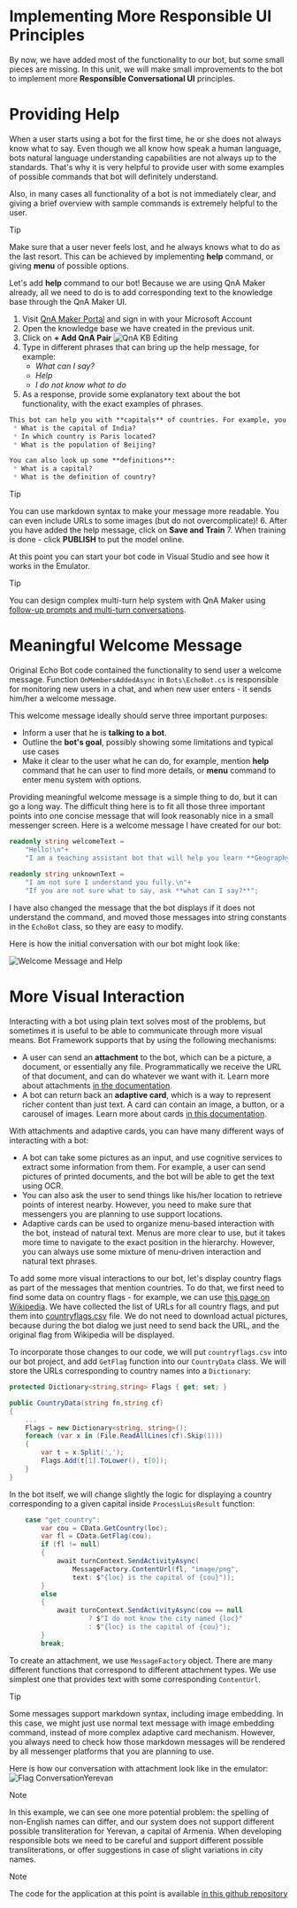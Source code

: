 # Implementing More Responsible UI Principles

By now, we have added most of the functionality to our bot, but some small pieces are missing. In this unit, we will make small improvements to the bot to implement more  **Responsible Conversational UI** principles.

# Providing Help

When a user starts using a bot for the first time, he or she does not always know what to say. Even though we all know how speak a human language, bots natural language understanding capabilities are not always up to the standards. That's why it is very helpful to provide user with some examples of possible commands that bot will definitely understand.

Also, in many cases all functionality of a bot is not immediately clear, and giving a brief overview with sample commands is extremely helpful to the user.

>[!TIP]
>Make sure that a user never feels lost, and he always knows what to do as the last resort. This can be achieved by implementing **help** command, or giving **menu** of possible options.

Let's add **help** command to our bot! Because we are using QnA Maker already, all we need to do is to add corresponding text to the knowledge base through the QnA Maker UI.

1. Visit [QnA Maker Portal][QnAPortal] and sign in with your Microsoft Account
2. Open the knowledge base we have created in the previous unit.
3. Click on **+ Add QnA Pair**
![QnA KB Editing](../media/QnAAddPair.png)
4. Type in different phrases that can bring up the help message, for example:
   - *What can I say?*
   - *Help*
   - *I do not know what to do*
5. As a response, provide some explanatory text about the bot functionality, with the exact examples of phrases.
```markdown
This bot can help you with **capitals** of countries. For example, you can say:
 * What is the capital of India?
 * In which country is Paris located?
 * What is the population of Beijing?

You can also look up some **definitions**:
 * What is a capital?
 * What is the definition of country?
```
>[!TIP]
You can use markdown syntax to make your message more readable. You can even include URLs to some images (but do not overcomplicate)!
6. After you have added the help message, click on **Save and Train**
7. When training is done - click **PUBLISH** to put the model online.

At this point you can start your bot code in Visual Studio and see how it works in the Emulator. 

>[!TIP]
>You can design complex multi-turn help system with QnA Maker using [follow-up prompts and multi-turn conversations][QnAFollowUp].

# Meaningful Welcome Message

Original Echo Bot code contained the functionality to send  user a welcome message. Function `OnMembersAddedAsync` in `Bots\EchoBot.cs` is responsible for monitoring new users in a chat, and when new user enters - it sends him/her a welcome message.

This welcome message ideally should serve three important purposes:
 * Inform a user that he is **talking to a bot**.
 * Outline the **bot's goal**, possibly showing some limitations and typical use cases
 * Make it clear to the user what he can do, for example, mention **help** command that he can user to find more details, or **menu** command to enter menu system with options.

 Providing meaningful welcome message is a simple thing to do, but it can go a long way. The difficult thing here is to fit all those three important points into one concise message that will look reasonably nice in a small messenger screen. Here is a welcome message I have created for our bot:

```csharp
readonly string welcomeText = 
    "Hello!\n"+
    "I am a teaching assistant bot that will help you learn **Geography**. I will not be able to teach you, but I can definitely help! Feel free to ask me about different countries and their capitals. If not sure, start with **what can I say?**";
        
readonly string unknownText = 
    "I am not sure I understand you fully.\n"+
    "If you are not sure what to say, ask **what can I say?**";
```

I have also changed the message that the bot displays if it does not understand the command, and moved those messages into string constants in the `EchoBot` class, so they are easy to modify. 

Here is how the initial conversation with our bot might look like:

![Welcome Message and Help](../media/HelpConversation.png)

# More Visual Interaction

Interacting with a bot using plain text solves most of the problems, but sometimes it is useful to be able to communicate through more visual means. Bot Framework supports that by using the following mechanisms:

 * A user can send an **attachment** to the bot, which can be a picture, a document, or essentially any file. Programmatically we receive the URL of that document, and can do whatever we want with it. Learn more about attachments [in the documentation][BotAttachments].
 * A bot can return back an **adaptive card**, which is a way to represent richer content than just text. A card can contain an image, a button, or a carousel of images. Learn more about cards [in this documentation][AdaptiveCards].

With attachments and adaptive cards, you can have many different ways of interacting with a bot:

 * A bot can take some pictures as an input, and use cognitive services to extract some information from them. For example, a user can send pictures of printed documents, and the bot will be able to get the text using OCR.
 * You can also ask the user to send things like his/her location to retrieve points of interest nearby. However, you need to make sure that messengers you are planning to use support locations.
 * Adaptive cards can be used to organize menu-based interaction with the bot, instead of natural text. Menus are more clear to use, but it takes more time to navigate to the exact position in the hierarchy. However, you can always use some mixture of menu-driven interaction and natural text phrases.

To add some more visual interactions to our bot, let's display country flags as part of the messages that mention countries. To do that, we first need to find some data on country flags - for example, we can use [this page on Wikipedia][WikiFlags]. We have collected the list of URLs for all country flags, and put them into [countryflags.csv][CountryFlagsFile] file. We do not need to download actual pictures, because during the bot dialog we just need to send back the URL, and the original flag from Wikipedia will be displayed.

To incorporate those changes to our code, we will put `countryflags.csv` into our bot project, and add `GetFlag` function into our `CountryData` class. We will store the URLs corresponding to country names into a `Dictionary`:
```csharp
protected Dictionary<string,string> Flags { get; set; }

public CountryData(string fn,string cf)
{
    ...
    Flags = new Dictionary<string, string>();
    foreach (var x in (File.ReadAllLines(cf).Skip(1)))
    {
        var t = x.Split(',');
        Flags.Add(t[1].ToLower(), t[0]);
    }
}
```
In the bot itself, we will change slightly the logic for displaying a country corresponding to a given capital inside `ProcessLuisResult` function:
```csharp
    case "get_country":
        var cou = CData.GetCountry(loc);
        var fl = CData.GetFlag(cou);
        if (fl != null)
        {
            await turnContext.SendActivityAsync(
                MessageFactory.ContentUrl(fl, "image/png", 
                text: $"{loc} is the capital of {cou}"));
        }
        else
        {
            await turnContext.SendActivityAsync(cou == null
                    ? $"I do not know the city named {loc}"
                    : $"{loc} is the capital of {cou}");
        }
        break;
```

To create an attachment, we use `MessageFactory` object. There are many different functions that correspond to different attachment types. We use simplest one that provides text with some corresponding `ContentUrl`.

>[!TIP]
>Some messages support markdown syntax, including image embedding. In this case, we might just use normal text message with image embedding command, instead of more complex adaptive card mechanism. However, you always need to check how those markdown messages will be rendered by all messenger platforms that you are planning to use.

Here is how our conversation with attachment look like in the emulator:
![Flag ConversationYerevan](../media/FlagConversation.png)

>[!NOTE]
>In this example, we can see one more potential problem: the spelling of non-English names can differ, and our system does not support different possible transliteration for Yerevan, a capital of Armenia. When developing responsible bots we need to be careful and support different possible transliterations, or offer suggestions in case of slight variations in city names.

>[!NOTE]
>The code for the application at this point is available [in this github repository][GitFlag]




[QnAPortal]: https://qnamaker.ai
[QnAFollowUp]: https://docs.microsoft.com/en-us/azure/cognitive-services/qnamaker/how-to/multiturn-conversation
[BotAttachments]: https://docs.microsoft.com/ru-ru/azure/bot-service/bot-builder-howto-add-media-attachments?view=azure-bot-service-4.0&tabs=csharp
[AdaptiveCards]: https://docs.microsoft.com/adaptive-cards/getting-started/bots
[WikiFlags]: https://en.wikipedia.org/wiki/National_flag
[CountryFlagsFile]: http://github.com/#TODO
[GitFlag]: https://github.com/MicrosoftDocs/learn-responsible-bots/tree/t4.0-flags